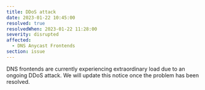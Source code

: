 ```yaml
---
title: DDoS attack
date: 2023-01-22 10:45:00
resolved: true
resolvedWhen: 2023-01-22 11:28:00
severity: disrupted
affected:
  - DNS Anycast Frontends
section: issue
---
```


DNS frontends are currently experiencing extraordinary load due to an ongoing DDoS attack. We will update this notice once the problem has been resolved.
